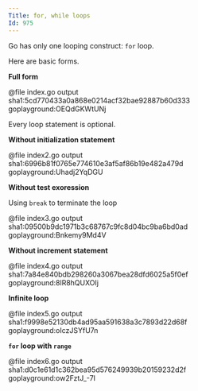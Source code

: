 ```yaml
---
Title: for, while loops
Id: 975
---
```


Go has only one looping construct: `for` loop.

Here are basic forms.

**Full form**

@file index.go output sha1:5cd770433a0a868e0214acf32bae92887b60d333 goplayground:OEQdGKWtUNj

Every loop statement is optional.

**Without initialization statement**

@file index2.go output sha1:6996b81f0765e774610e3af5af86b19e482a479d goplayground:Uhadj2YqDGU

**Without test exoression**

Using `break` to terminate the loop

@file index3.go output sha1:09500b9dc1971b3c68767c9fc8d04bc9ba6bd0ad goplayground:Bnkemy9Md4V

**Without increment statement**

@file index4.go output sha1:7a84e840bdb298260a3067bea28dfd6025a5f0ef goplayground:8lR8hQUXOIj

**Infinite loop**

@file index5.go output sha1:f9998e52130db4ad95aa591638a3c7893d22d68f goplayground:oIczJSYfU7n

**`for` loop with `range`**

@file index6.go output sha1:d0c1e61d1c362bea95d576249939b20159232d2f goplayground:ow2FztJ_-7I
